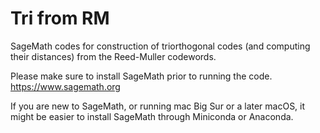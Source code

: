 # Tri from RM
SageMath codes for construction of triorthogonal codes (and computing their distances) from the Reed-Muller codewords.

Please make sure to install SageMath prior to running the code.
https://www.sagemath.org

If you are new to SageMath, or running mac Big Sur or a later macOS, it might be easier to install SageMath through Miniconda or Anaconda. 
